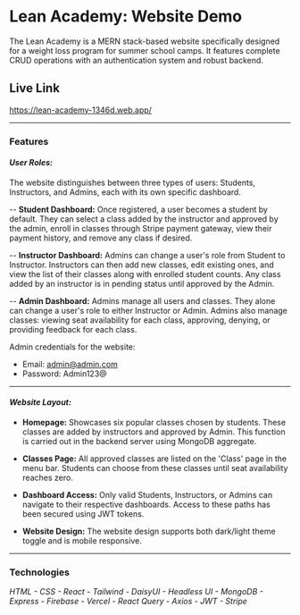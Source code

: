 # Lean Academy: Website Demo
The Lean Academy is a MERN stack-based website specifically designed for a weight loss program for summer school camps. It features complete CRUD operations with an authentication system and robust backend.

## Live Link
https://lean-academy-1346d.web.app/
-- -- 
### Features
#### ***User Roles:***
The website distinguishes between three types of users: Students, Instructors, and Admins, each with its own specific dashboard.

-- **Student Dashboard:** Once registered, a user becomes a student by default. They can select a class added by the instructor and approved by the admin, enroll in classes through Stripe payment gateway, view their payment history, and remove any class if desired.

-- **Instructor Dashboard:** Admins can change a user's role from Student to Instructor. Instructors can then add new classes, edit existing ones, and view the list of their classes along with enrolled student counts. Any class added by an instructor is in pending status until approved by the Admin.

-- **Admin Dashboard:** Admins manage all users and classes. They alone can change a user's role to either Instructor or Admin. Admins also manage classes: viewing seat availability for each class, approving, denying, or providing feedback for each class.

Admin credentials for the website:
- Email: admin@admin.com 
- Password: Admin123@

-- --
#### ***Website Layout:***
- **Homepage:** Showcases six popular classes chosen by students. These classes are added by instructors and approved by Admin. This function is carried out in the backend server using MongoDB aggregate.

- **Classes Page:** All approved classes are listed on the 'Class' page in the menu bar. Students can choose from these classes until seat availability reaches zero.

- **Dashboard Access:** Only valid Students, Instructors, or Admins can navigate to their respective dashboards. Access to these paths has been secured using JWT tokens.

- **Website Design:** The website design supports both dark/light theme toggle and is mobile responsive.
-- --
### Technologies
*HTML - CSS - React - Tailwind - DaisyUI - Headless UI - MongoDB - Express - Firebase - Vercel - React Query - Axios - JWT - Stripe*
